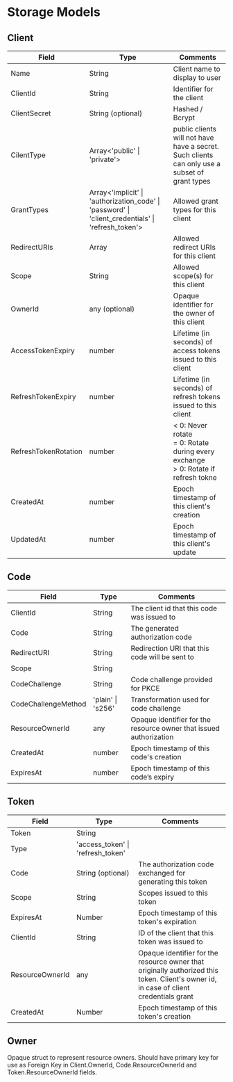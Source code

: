 # Storage Models

## Client

| Field                | Type                                                                                                               | Comments                                                                                      |
| -------------------- | ------------------------------------------------------------------------------------------------------------------ | --------------------------------------------------------------------------------------------- |
| Name                 | String                                                                                                             | Client name to display to user                                                                |
| ClientId             | String                                                                                                             | Identifier for the client                                                                     |
| ClientSecret         | String (optional)                                                                                                  | Hashed / Bcrypt                                                                               |
| CilentType           | Array<'public' &#124; 'private'>                                                                                   | public clients will not have have a secret. Such clients can only use a subset of grant types |
| GrantTypes           | Array<'implicit' &#124; 'authorization_code' &#124; 'password' &#124; 'client_credentials' &#124; 'refresh_token'> | Allowed grant types for this client                                                           |
| RedirectURIs         | Array<string>                                                                                                      | Allowed redirect URIs for this client                                                         |
| Scope                | String                                                                                                             | Allowed scope(s) for this client                                                              |
| OwnerId              | any (optional)                                                                                                     | Opaque identifier for the owner of this client                                                |
| AccessTokenExpiry    | number                                                                                                             | Lifetime (in seconds) of access tokens issued to this client                                  |
| RefreshTokenExpiry   | number                                                                                                             | Lifetime (in seconds) of refresh tokens issued to this client                                 |
| RefreshTokenRotation | number                                                                                                             | < 0: Never rotate <br> = 0: Rotate during every exchange<br> > 0: Rotate if refresh tokne     |
| CreatedAt            | number                                                                                                             | Epoch timestamp of this client's creation                                                     |
| UpdatedAt            | number                                                                                                             | Epoch timestamp of this client's update                                                       |

## Code

| Field               | Type                  | Comments                                                           |
| ------------------- | --------------------- | ------------------------------------------------------------------ |
| ClientId            | String                | The client id that this code was issued to                         |
| Code                | String                | The generated authorization code                                   |
| RedirectURI         | String                | Redirection URI that this code will be sent to                     |
| Scope               | String                |                                                                    |
| CodeChallenge       | String                | Code challenge provided for PKCE                                   |
| CodeChallengeMethod | 'plain' &#124; 's256' | Transformation used for code challenge                             |
| ResourceOwnerId     | any                   | Opaque identifier for the resource owner that issued authorization |
| CreatedAt           | number                | Epoch timestamp of this code's creation                            |
| ExpiresAt           | number                | Epoch timestamp of this code’s expiry                              |

## Token

| Field           | Type                                  | Comments                                                                                                                               |
| --------------- | ------------------------------------- | -------------------------------------------------------------------------------------------------------------------------------------- |
| Token           | String                                |                                                                                                                                        |
| Type            | 'access_token' &#124; 'refresh_token' |                                                                                                                                        |
| Code            | String (optional)                     | The authorization code exchanged for generating this token                                                                             |
| Scope           | String                                | Scopes issued to this token                                                                                                            |
| ExpiresAt       | Number                                | Epoch timestamp of this token's expiration                                                                                             |
| ClientId        | String                                | ID of the client that this token was issued to                                                                                         |
| ResourceOwnerId | any                                   | Opaque identifier for the resource owner that originally authorized this token. Client's owner id, in case of client credentials grant |
| CreatedAt       | Number                                | Epoch timestamp of this token's creation                                                                                               |

## Owner

Opaque struct to represent resource owners. Should have primary key for use as Foreign Key in Client.OwnerId, Code.ResourceOwnerId and Token.ResourceOwnerId fields.

